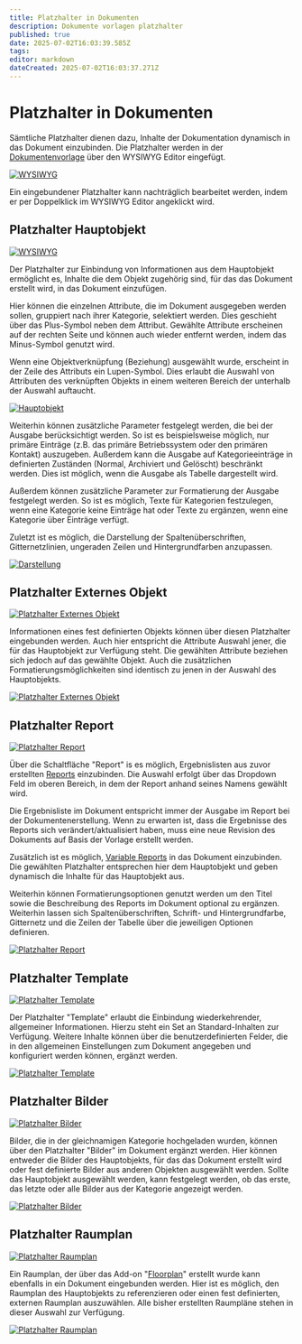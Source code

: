 ```yaml
---
title: Platzhalter in Dokumenten
description: Dokumente vorlagen platzhalter
published: true
date: 2025-07-02T16:03:39.585Z
tags: 
editor: markdown
dateCreated: 2025-07-02T16:03:37.271Z
---
```


# Platzhalter in Dokumenten

Sämtliche Platzhalter dienen dazu, Inhalte der Dokumentation dynamisch in das Dokument einzubinden. Die Platzhalter werden in der [Dokumentenvorlage](./dokumentenvorlagen.md) über den WYSIWYG Editor eingefügt.

[![WYSIWYG](../../assets/images/de/i-doit-add-ons/documents/platzhalter/1-ph.png)](../../assets/images/de/i-doit-add-ons/documents/platzhalter/1-ph.png)

Ein eingebundener Platzhalter kann nachträglich bearbeitet werden, indem er per Doppelklick im WYSIWYG Editor angeklickt wird.

## Platzhalter Hauptobjekt

[![WYSIWYG](../../assets/images/de/i-doit-add-ons/documents/platzhalter/2-ph.png)](../../assets/images/de/i-doit-add-ons/documents/platzhalter/2-ph.png)

Der Platzhalter zur Einbindung von Informationen aus dem Hauptobjekt ermöglicht es, Inhalte die dem Objekt zugehörig sind, für das das Dokument erstellt wird, in das Dokument einzufügen.

Hier können die einzelnen Attribute, die im Dokument ausgegeben werden sollen, gruppiert nach ihrer Kategorie, selektiert werden. Dies geschieht über das Plus-Symbol neben dem Attribut. Gewählte Attribute erscheinen auf der rechten Seite und können auch wieder entfernt werden, indem das Minus-Symbol genutzt wird.

Wenn eine Objektverknüpfung (Beziehung) ausgewählt wurde, erscheint in der Zeile des Attributs ein Lupen-Symbol. Dies erlaubt die Auswahl von Attributen des verknüpften Objekts in einem weiteren Bereich der unterhalb der Auswahl auftaucht.

[![Hauptobjekt](../../assets/images/de/i-doit-add-ons/documents/platzhalter/3-ph.png)](../../assets/images/de/i-doit-add-ons/documents/platzhalter/3-ph.png)

Weiterhin können zusätzliche Parameter festgelegt werden, die bei der Ausgabe berücksichtigt werden. So ist es beispielsweise möglich, nur primäre Einträge (z.B. das primäre Betriebssystem oder den primären Kontakt) auszugeben. Außerdem kann die Ausgabe auf Kategorieeinträge in definierten Zuständen (Normal, Archiviert und Gelöscht) beschränkt werden. Dies ist möglich, wenn die Ausgabe als Tabelle dargestellt wird.

Außerdem können zusätzliche Parameter zur Formatierung der Ausgabe festgelegt werden. So ist es möglich, Texte für Kategorien festzulegen, wenn eine Kategorie keine Einträge hat oder Texte zu ergänzen, wenn eine Kategorie über Einträge verfügt.

Zuletzt ist es möglich, die Darstellung der Spaltenüberschriften, Gitternetzlinien, ungeraden Zeilen und Hintergrundfarben anzupassen.

[![Darstellung](../../assets/images/de/i-doit-add-ons/documents/platzhalter/4-ph.png)](../../assets/images/de/i-doit-add-ons/documents/platzhalter/4-ph.png)

## Platzhalter Externes Objekt

[![Platzhalter Externes Objekt](../../assets/images/de/i-doit-add-ons/documents/platzhalter/5-ph.png)](../../assets/images/de/i-doit-add-ons/documents/platzhalter/5-ph.png)

Informationen eines fest definierten Objekts können über diesen Platzhalter eingebunden werden. Auch hier entspricht die Attribute Auswahl jener, die für das Hauptobjekt zur Verfügung steht. Die gewählten Attribute beziehen sich jedoch auf das gewählte Objekt. Auch die zusätzlichen Formatierungsmöglichkeiten sind identisch zu jenen in der Auswahl des Hauptobjekts.

[![Platzhalter Externes Objekt](../../assets/images/de/i-doit-add-ons/documents/platzhalter/6-ph.png)](../../assets/images/de/i-doit-add-ons/documents/platzhalter/6-ph.png)

## Platzhalter Report

[![Platzhalter Report](../../assets/images/de/i-doit-add-ons/documents/platzhalter/7-ph.png)](../../assets/images/de/i-doit-add-ons/documents/platzhalter/7-ph.png)

Über die Schaltfläche "Report" is es möglich, Ergebnislisten aus zuvor erstellten [Reports](../../auswertungen/report-manager.md) einzubinden. Die Auswahl erfolgt über das Dropdown Feld im oberen Bereich, in dem der Report anhand seines Namens gewählt wird.

Die Ergebnisliste im Dokument entspricht immer der Ausgabe im Report bei der Dokumentenerstellung. Wenn zu erwarten ist, dass die Ergebnisse des Reports sich verändert/aktualisiert haben, muss eine neue Revision des Dokuments auf Basis der Vorlage erstellt werden.

Zusätzlich ist es möglich, [Variable Reports](../../auswertungen/variable-reports.md) in das Dokument einzubinden. Die gewählten Platzhalter entsprechen hier dem Hauptobjekt und geben dynamisch die Inhalte für das Hauptobjekt aus.

Weiterhin können Formatierungsoptionen genutzt werden um den Titel sowie die Beschreibung des Reports im Dokument optional zu ergänzen. Weiterhin lassen sich Spaltenüberschriften, Schrift- und Hintergrundfarbe, Gitternetz und die Zeilen der Tabelle über die jeweiligen Optionen definieren.

[![Platzhalter Report](../../assets/images/de/i-doit-add-ons/documents/platzhalter/8-ph.png)](../../assets/images/de/i-doit-add-ons/documents/platzhalter/8-ph.png)

## Platzhalter Template

[![Platzhalter Template](../../assets/images/de/i-doit-add-ons/documents/platzhalter/9-ph.png)](../../assets/images/de/i-doit-add-ons/documents/platzhalter/9-ph.png)

Der Platzhalter "Template" erlaubt die Einbindung wiederkehrender, allgemeiner Informationen. Hierzu steht ein Set an Standard-Inhalten zur Verfügung. Weitere Inhalte können über die benutzerdefinierten Felder, die in den allgemeinen Einstellungen zum Dokument angegeben und konfiguriert werden können, ergänzt werden.

[![Platzhalter Template](../../assets/images/de/i-doit-add-ons/documents/platzhalter/10-ph.png)](../../assets/images/de/i-doit-add-ons/documents/platzhalter/10-ph.png)

## Platzhalter Bilder

[![Platzhalter Bilder](../../assets/images/de/i-doit-add-ons/documents/platzhalter/11-ph.png)](../../assets/images/de/i-doit-add-ons/documents/platzhalter/11-ph.png)

Bilder, die in der gleichnamigen Kategorie hochgeladen wurden, können über den Platzhalter "Bilder" im Dokument ergänzt werden. Hier können entweder die Bilder des Hauptobjekts, für das das Dokument erstellt wird oder fest definierte Bilder aus anderen Objekten ausgewählt werden. Sollte das Hauptobjekt ausgewählt werden, kann festgelegt werden, ob das erste, das letzte oder alle Bilder aus der Kategorie angezeigt werden.

[![Platzhalter Bilder](../../assets/images/de/i-doit-add-ons/documents/platzhalter/12-ph.png)](../../assets/images/de/i-doit-add-ons/documents/platzhalter/12-ph.png)

## Platzhalter Raumplan

[![Platzhalter Raumplan](../../assets/images/de/i-doit-add-ons/documents/platzhalter/13-ph.png)](../../assets/images/de/i-doit-add-ons/documents/platzhalter/13-ph.png)

Ein Raumplan, der über das Add-on "[Floorplan](../floorplan.md)" erstellt wurde kann ebenfalls in ein Dokument eingebunden werden. Hier ist es möglich, den Raumplan des Hauptobjekts zu referenzieren oder einen fest definierten, externen Raumplan auszuwählen. Alle bisher erstellten Raumpläne stehen in dieser Auswahl zur Verfügung.

[![Platzhalter Raumplan](../../assets/images/de/i-doit-add-ons/documents/platzhalter/14-ph.png)](../../assets/images/de/i-doit-add-ons/documents/platzhalter/14-ph.png)
